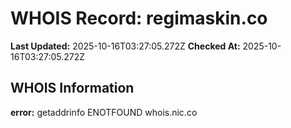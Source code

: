 # WHOIS Record: regimaskin.co

**Last Updated:** 2025-10-16T03:27:05.272Z
**Checked At:** 2025-10-16T03:27:05.272Z

## WHOIS Information

**error:** getaddrinfo ENOTFOUND whois.nic.co

